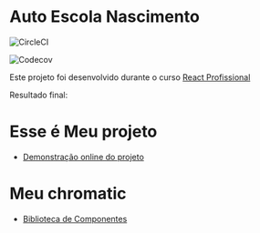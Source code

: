 # Auto Escola Nascimento
![CircleCI](https://img.shields.io/circleci/build/github/Danielpernnasc/react-autoescolanascimento)

![Codecov](https://img.shields.io/codecov/c/github/Danielpernnasc/react-autoescolanascimento)

Este projeto foi desenvolvido durante o curso [React Profissional](http://nardiniacademy.com)

Resultado final:

# Esse é Meu projeto
- [Demonstração online do projeto](https://autoescolanasc.vercel.app/)

# Meu chromatic
- [Biblioteca de Componentes](https://www.chromatic.com/build?appId=604f6fbed9fb8400217d055a)
